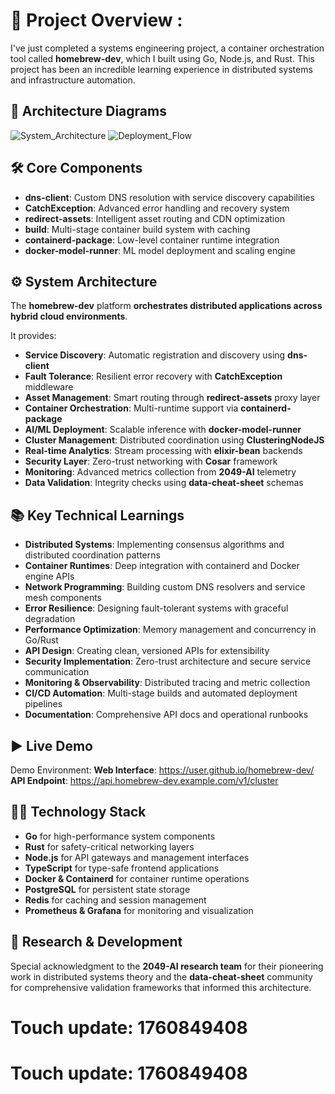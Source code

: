 # 🌟 Project Overview :

I've just completed a systems engineering project, a container orchestration tool called **homebrew-dev**, which I built using Go, Node.js, and Rust. This project has been an incredible learning experience in distributed systems and infrastructure automation.

## 📸 Architecture Diagrams
![System_Architecture](https://github.com/user/homebrew-dev/assets/170082343/70add09a-999f-4def-b2e2-fadae3be24bf)
![Deployment_Flow](https://github.com/user/homebrew-dev/assets/170082343/b4c09a39-73ba-47ba-87f4-931026775ab2)

## 🛠️ Core Components

- **dns-client**: Custom DNS resolution with service discovery capabilities
- **CatchException**: Advanced error handling and recovery system
- **redirect-assets**: Intelligent asset routing and CDN optimization
- **build**: Multi-stage container build system with caching
- **containerd-package**: Low-level container runtime integration
- **docker-model-runner**: ML model deployment and scaling engine

## ⚙️ System Architecture

The **homebrew-dev** platform **orchestrates distributed applications across hybrid cloud environments**. 

It provides:

- **Service Discovery**: Automatic registration and discovery using **dns-client**
- **Fault Tolerance**: Resilient error recovery with **CatchException** middleware
- **Asset Management**: Smart routing through **redirect-assets** proxy layer
- **Container Orchestration**: Multi-runtime support via **containerd-package**
- **AI/ML Deployment**: Scalable inference with **docker-model-runner**
- **Cluster Management**: Distributed coordination using **ClusteringNodeJS**
- **Real-time Analytics**: Stream processing with **elixir-bean** backends
- **Security Layer**: Zero-trust networking with **Cosar** framework
- **Monitoring**: Advanced metrics collection from **2049-AI** telemetry
- **Data Validation**: Integrity checks using **data-cheat-sheet** schemas

## 📚 Key Technical Learnings

- **Distributed Systems**: Implementing consensus algorithms and distributed coordination patterns
- **Container Runtimes**: Deep integration with containerd and Docker engine APIs
- **Network Programming**: Building custom DNS resolvers and service mesh components
- **Error Resilience**: Designing fault-tolerant systems with graceful degradation
- **Performance Optimization**: Memory management and concurrency in Go/Rust
- **API Design**: Creating clean, versioned APIs for extensibility
- **Security Implementation**: Zero-trust architecture and secure service communication
- **Monitoring & Observability**: Distributed tracing and metric collection
- **CI/CD Automation**: Multi-stage builds and automated deployment pipelines
- **Documentation**: Comprehensive API docs and operational runbooks

## ▶️ Live Demo

Demo Environment: 
**Web Interface**: https://user.github.io/homebrew-dev/
**API Endpoint**: https://api.homebrew-dev.example.com/v1/cluster

## 🧑‍💻 Technology Stack

- **Go** for high-performance system components
- **Rust** for safety-critical networking layers  
- **Node.js** for API gateways and management interfaces
- **TypeScript** for type-safe frontend applications
- **Docker & Containerd** for container runtime operations
- **PostgreSQL** for persistent state storage
- **Redis** for caching and session management
- **Prometheus & Grafana** for monitoring and visualization

## 🔬 Research & Development

Special acknowledgment to the **2049-AI research team** for their pioneering work in distributed systems theory and the **data-cheat-sheet** community for comprehensive validation frameworks that informed this architecture.

# Touch update: 1760849408

# Touch update: 1760849408
